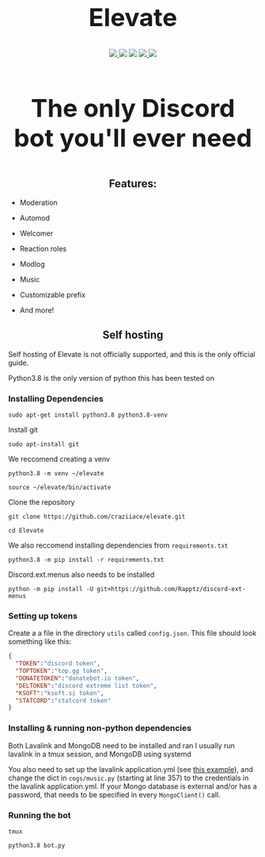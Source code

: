 <h1 align="center", style="font-size:50px;">
  Elevate
</h1>

<p align="center">
  <a href="https://discord.gg/zwyFZ7h">
    <img src="https://img.shields.io/discord/718663089318527016?style=flat-square&colorB=1c86ee">
  </a>
  <img src="https://img.shields.io/badge/dynamic/json?label=servers&query=data[0].servers&url=https://api.statcord.com/v3/763851389403136020&style=flat-square&colorB=1c86ee">
  <img src="https://img.shields.io/badge/devs-active-blue?colorB=1c86ee&style=flat-square">
  <a href="https://donatebot.io/checkout/718663089318527016">
    <img src="https://img.shields.io/badge/donate-donatebot-blue?colorB=1c86ee&style=flat-square">
  </a>
  <a href="https://github.com/psf/black">
    <img src="https://img.shields.io/badge/code%20style-black-000000.svg">
  </a>
</p>
<h3 align="center", style="font-size:50px;">
  The only Discord bot you'll ever need
</h3>
<h2 align="center">
  Features:
</h2>

- Moderation

- Automod

- Welcomer

- Reaction roles

- Modlog

- Music

- Customizable prefix

- And more!

<h2 align="center">
  Self hosting
</h2>

Self hosting of Elevate is not officially supported, and this is the only official guide.

Python3.8 is the only version of python this has been tested on

### Installing Dependencies

```
sudo apt-get install python3.8 python3.8-venv
```

Install git

```
sudo apt-install git
```

We reccomend creating a venv

```
python3.8 -m venv ~/elevate
```

```
source ~/elevate/bin/activate
```

Clone the repository

```
git clone https://github.com/craziiace/elevate.git
```

```
cd Elevate
```

We also reccomend installing dependencies from `requirements.txt`

```
python3.8 -m pip install -r requirements.txt
```

Discord.ext.menus also needs to be installed

```
python -m pip install -U git+https://github.com/Rapptz/discord-ext-menus
```

### Setting up tokens

Create a a file in the directory `utils` called `config.json`.
This file should look something like this:

```json
{
  "TOKEN":"discord token", 
  "TOPTOKEN":"top.gg token",
  "DONATETOKEN":"donatebot.io token",
  "DELTOKEN":"discord extreme list token",
  "KSOFT":"ksoft.si token",
  "STATCORD":"statcord token"
}
```
### Installing & running non-python dependencies

Both Lavalink and MongoDB need to be installed and ran
I usually run lavalink in a tmux session, and MongoDB using systemd

You also need to set up the lavalink application.yml (see [this example](https://github.com/Frederikam/Lavalink/blob/master/LavalinkServer/application.yml.example)), and change the dict in `cogs/music.py` (starting at line 357) to the credentials in the lavalink application.yml. If your Mongo database is external and/or has a password, that needs to be specified in every `MongoClient()` call.

### Running the bot

```
tmux
```

```
python3.8 bot.py
```

